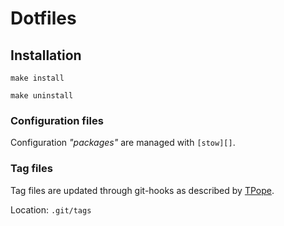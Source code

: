 # Dotfiles

## Installation

    make install

    make uninstall


### Configuration files
Configuration *"packages"* are managed with `[stow][]`.


### Tag files
Tag files are updated through git-hooks as described by [TPope][tpope-ctags].

Location: `.git/tags`


[tpope-ctags]: https://tbaggery.com/2011/08/08/effortless-ctags-with-git.html
[stow]: https://www.gnu.org/software/stow/
